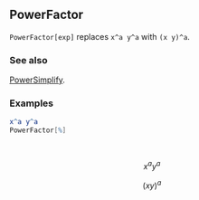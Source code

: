 ## PowerFactor

`PowerFactor[exp]` replaces `x^a y^a` with `(x y)^a`.

### See also

[PowerSimplify](PowerSimplify).

### Examples

```mathematica
x^a y^a
PowerFactor[%] 
  
 

```

$$x^a y^a$$

$$(x y)^a$$